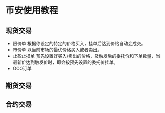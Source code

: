 # 币安使用教程

## 现货交易
- 限价单
    根据你设定的特定的价格买入，挂单后达到价格自动会成交。
- 市价单
    以当前市场的最优价格买入或者卖出。
- 止盈止损单
    预先设置好买入\卖出的价格，及触发后的委托价和下单数量，当最新价达到触发价时，即会按预先设置的委托价挂单。
- OCO订单

## 期货交易


## 合约交易